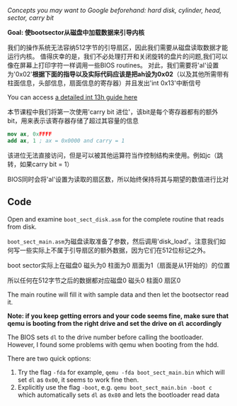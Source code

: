 *Concepts you may want to Google beforehand: hard disk, cylinder, head, sector, 
carry bit*

**Goal: 使bootsector从磁盘中加载数据来引导内核**

我们的操作系统无法容纳512字节的引导扇区，因此我们需要从磁盘读取数据才能运行内核。
值得庆幸的是，我们不必处理打开和关闭旋转的盘片的问题,我们可以像在屏幕上打印字符一样调用一些BIOS routines。
对此，我们需要将'al'设置为'0x02'**根据下面的指导以及实际代码应该是把ah设为0x02**（以及其他所需带有柱面信息，头部信息，扇面信息的寄存器）并且发出'int 0x13'中断信号

You can access [a detailed int 13h guide here](http://stanislavs.org/helppc/int_13-2.html)

本节课程中我们将第一次使用'carry bit 进位'，该bit是每个寄存器都有的额外bit，用来表示该寄存器存储了超过其容量的信息
```nasm
mov ax, 0xFFFF
add ax, 1 ; ax = 0x0000 and carry = 1
```

该进位无法直接访问，但是可以被其他运算符当作控制结构来使用。例如jc（跳转，如果carry bit = 1）

BIOS同时会将'al'设置为读取的扇区数，所以始终保持将其与期望的数值进行比对


Code
----

Open and examine `boot_sect_disk.asm` for the complete routine that
reads from disk.

`boot_sect_main.asm`为磁盘读取准备了参数，然后调用'disk_load'。注意我们如何写一些实际上不属于引导扇区的额外数据，因为它们在512位标记之外。

boot sector实际上在磁盘0 磁头为0 柱面为0 扇面为1（扇面是从1开始的）的位置

所以任何在512字节之后的数据都对应磁盘0 磁头0 柱面0 扇区0

The main routine will fill it with sample data and then let the bootsector
read it.

**Note: if you keep getting errors and your code seems fine, make sure that qemu
is booting from the right drive and set the drive on `dl` accordingly**

The BIOS sets `dl` to the drive number before calling the bootloader. However,
I found some problems with qemu when booting from the hdd.

There are two quick options:

1. Try the flag `-fda` for example, `qemu -fda boot_sect_main.bin` which will set `dl`
as `0x00`, it seems to work fine then.
2. Explicitly use the flag `-boot`, e.g. `qemu boot_sect_main.bin -boot c` which 
automatically sets `dl` as `0x80` and lets the bootloader read data


